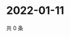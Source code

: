# 2022-01-11

共 0 条

<!-- BEGIN WEIBO -->
<!-- 最后更新时间 Tue Jan 11 2022 06:13:02 GMT+0800 (China Standard Time) -->

<!-- END WEIBO -->
